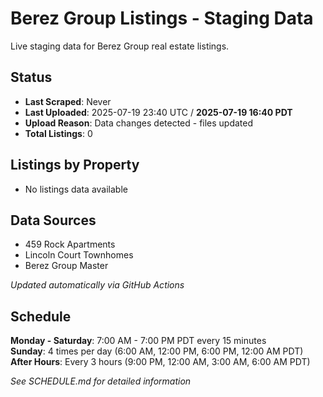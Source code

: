 # Berez Group Listings - Staging Data

Live staging data for Berez Group real estate listings.

## Status
- **Last Scraped**: Never
- **Last Uploaded**: 2025-07-19 23:40 UTC / **2025-07-19 16:40 PDT**
- **Upload Reason**: Data changes detected - files updated
- **Total Listings**: 0

## Listings by Property
- No listings data available

## Data Sources
- 459 Rock Apartments
- Lincoln Court Townhomes  
- Berez Group Master

*Updated automatically via GitHub Actions*

## Schedule

**Monday - Saturday**: 7:00 AM - 7:00 PM PDT every 15 minutes  
**Sunday**: 4 times per day (6:00 AM, 12:00 PM, 6:00 PM, 12:00 AM PDT)  
**After Hours**: Every 3 hours (9:00 PM, 12:00 AM, 3:00 AM, 6:00 AM PDT)

*See SCHEDULE.md for detailed information*
